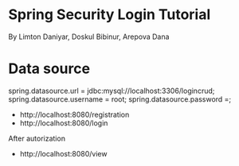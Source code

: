 # Spring Security Login Tutorial
By Limton Daniyar, Doskul Bibinur, Arepova Dana

# Data source
spring.datasource.url = jdbc:mysql://localhost:3306/logincrud;
spring.datasource.username = root;
spring.datasource.password =;

- http://localhost:8080/registration
- http://localhost:8080/login

After autorization
- http://localhost:8080/view


